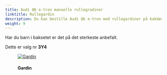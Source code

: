 ```yaml
---
title: Audi Q6 e-tron manuelle rullegradiner
linktitle: Rullegardin
description: Du kan bestille Audi Q6 e-tron med rullegardiner på bakdørene
weight: 9
---
```

<!-- markdownlint-disable MD033 -->
Har du barn i baksetet er det på det sterkeste anbefalt.

Dette er valg nr **3Y4**

<figure>
    <a href="https://media.electrichasgoneaudi.net/multimedia/models/e-tron/interior/curtain/curtain.jpg">
        <img src="https://media.electrichasgoneaudi.net/multimedia/models/e-tron/interior/curtain/curtains.jpg"
        class="img-fluid" alt="Gardin" title="Gardin">
    </a>
    <figcaption><h4>Gardin</h4></figcaption>
</figure>


